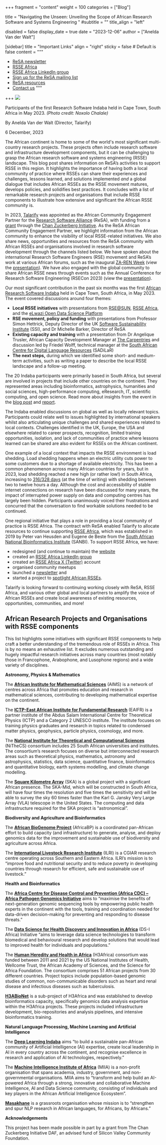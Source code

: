 +++
fragment = "content"
weight = 100
categories = ["Blog"]

title = "Navigating the Unseen: Unveiling the Scope of African Research Software and Systems Engineering "
#subtitle = ""
title_align = "left"

disabled = false
display_date = true
date = "2023-12-06"
author = ["Anelda Van der Walt"]

[sidebar]
  title = "Important Links"
  align = "right"
  sticky = false # Default is false
  content = """
  * [ReSA newsletter](https://www.researchsoft.org/news/)
  * [RSSE Africa](https://rsse.africa/)
  * [RSSE Africa LinkedIn group](https://www.linkedin.com/groups/12903402/)
  * [Sign up for the ReSA mailing list](https://landing.mailerlite.com/webforms/landing/i5e1h2)
  * [ReSA resources](/resa-resources)
  * [Contact us](/contact)
  """

+++
<img src ="FwfmuBjWIAIQhg7-1024x768.jpeg"/>

Participants of the first Research Software Indaba held in Cape Town, South Africa in May 2023. _(Photo credit: Noxolo Chalale)_

By Anelda Van der Walt (Director, Talarify)

6 December, 2023

The African continent is home to some of the world's most significant multi-country research projects. These projects often include research software and infrastructure development components, but it can be challenging to grasp the African research software and systems engineering (RSSE) landscape. This blog post shares information on ReSA’s activities to support RSSE in this region. It highlights the importance of having both a local community of practice where RSSEs can share their experiences and challenges, lessons learned, and solutions implemented _and_ a global dialogue that includes African RSSEs as the RSSE movement matures, develops policies, and solidifies best practices. It concludes with a list of remarkable research projects and organisations that include RSSE components to illustrate how extensive and significant the African RSSE community is.

In 2023, [Talarify](https://www.talarify.co.za/) was appointed as the African Community Engagement Partner for the [Research Software Alliance](https://www.researchsoft.org/) (ReSA), with funding from a [grant](https://doi.org/10.5281/zenodo.7275397) through the [Chan Zuckerberg Initiative](https://chanzuckerberg.com/). As the  ReSA African Community Engagement Partner, we highlight information from the African community to enhance the visibility of local RSSE-related initiatives. We also share news, opportunities and resources from the ReSA community with African RSSEs and organisations involved in research software development through the channels listed below. We have spoken about the international Research Software Engineers (RSE) movement and ReSA’s work at various African forums, such as the inaugural [ZA-REN Week](https://events.tenet.ac.za/event/33/) (view the [presentation](https://zenodo.org/doi/10.5281/zenodo.10013667)). We have also engaged with the global community to share African RSSE news through events such as the Annual Conference for Research Software Engineering (RSECon 2023) (view the [presentation](https://doi.org/10.5281/zenodo.10013746)).

Our most significant contribution in the past six months was the first [African Research Software Indaba](https://rse-indaba.org) held in Cape Town, South Africa, in May 2023. The event covered discussions around four themes:

- **Local RSSE initiatives** with presentations from [RSE@SUN](https://rse-at-sun.github.io/RSE-at-SUN/), [RSSE Africa](https://rsse.africa), and the [eLwazi Open Data Science Platform](https://elwazi.org/)
- **RSE movement, policy and funding** with presentations from Professor Simon Hettrick, Deputy Director of the UK [Software Sustainability Institute](https://software.ac.uk) (SSI), and Dr Michelle Barker, Director of ReSA
- **Existing capacity and training** with a presentation from Dr Angelique Trusler, African Capacity Development Manager at [The Carpentries](https://carpentries.org) and discussion led by Friedel Wolff, technical manager at the [South African Centre for Digital Language Resources](https://sadilar.org) (SADiLaR)
- **The next steps,** during which we identified some short- and medium-term activities, such as writing a paper to describe the local RSSE landscape and a follow-up meeting.

The 20 Indaba participants were primarily based in South Africa, but several are involved in projects that include other countries on the continent. They represented areas including bioinformatics, astrophysics, humanities and social sciences, high-performance computing, eResearch, IT, scientific computing, and open science. Read more about insights from the event in the [blog post](https://www.talarify.co.za/2023/05/29/driving-sustainable-research-software-and-systems-insights-from-the-first-research-software-indaba-in-africa/) and [report](https://doi.org/10.5281/zenodo.7980634).

The Indaba enabled discussions on global as well as locally relevant topics. Participants could relate well to issues highlighted by international speakers whilst also articulating unique challenges and shared experiences related to local contexts. Challenges identified in the UK, Europe, the USA and elsewhere related to career prospects, recognition, limited training opportunities, isolation, and lack of communities of practice where lessons learned can be shared are also evident for RSSEs on the African continent.

One example of a local context that impacts the RSSE environment is load shedding. Load shedding happens when an electric utility cuts power to some customers due to a shortage of available electricity. This has been a common phenomenon across many African countries for years, but in 2023, load shedding reached a new high (or rather low!) in South Africa, increasing to [316/328 days](https://loadshed.theoutlier.co.za/) (at the time of writing) with shedding between two to twelve hours a day. Although the cost and accessibility of stable internet connections on research have been discussed for many years, the impact of interrupted power supply on data and computing centres has largely been hidden. Participants unanimously voiced their frustrations and concurred that the conversation to find workable solutions needed to be continued.

One regional initiative that plays a role in providing a local community of practice is RSSE Africa. The contract with ReSA enabled Talarify to allocate resources to continue supporting [RSSE Africa](https://rsse.africa), which was established in 2019 by Peter van Heusden and Eugene de Beste from the [South African National Bioinformatics Institute](https://www.sanbi.ac.za/) (SANBI). To support RSSE Africa, we have:

- redesigned (and continue to maintain) the [website](https://rsse.africa)
- created an [RSSE Africa LinkedIn group](https://www.linkedin.com/groups/12903402/)
- created an [RSSE Africa X (Twitter)](https://twitter.com/RsseAfrica) account
- organised community meetups
- launched a [newsletter](https://rsse.africa/newsletters/) and
- started a project to [spotlight African RSSEs](https://rsse.africa/project/spotlight/).

Talarify is looking forward to continuing working closely with ReSA, RSSE Africa, and various other global and local partners to amplify the voice of African RSSEs and create local awareness of existing resources, opportunities, communities, and more!

## <a name="_yoypd7mpba0n"></a>African Research Projects and Organisations with RSSE components

This list highlights some initiatives with significant RSSE components to help craft a better understanding of the tremendous role of RSSEs in Africa. This is by no means an exhaustive list. It excludes numerous outstanding and hugely impactful research initiatives across many countries (most notably those in Francophone, Arabophone, and Lusophone regions) and a wide variety of disciplines.

**Astronomy, Physics & Mathematics**

The [**African Institute for Mathematical Sciences**](https://centres.nexteinstein.org/) (AIMS) is a network of centres across Africa that promotes education and research in mathematical sciences, contributing to developing mathematical expertise on the continent.

The [**ICTP-East African Institute for Fundamental Research**](https://eaifr.org/) (EAIFR) is a partner institute of the Abdus Salam International Centre for Theoretical Physics (ICTP) and a Category 2 UNESCO institute. The institute focuses on training physics graduates and research in topics related to condensed matter physics, geophysics, particle physics, cosmology, and more.

The [**National Institute for Theoretical and Computational Sciences**](https://nithecs.ac.za/) (NiTheCS) consortium includes 25 South African universities and institutes. The consortium’s research focuses on diverse but interconnected research areas such as theoretical physics, mathematics, astronomy and astrophysics, statistics, data science, quantitative finance, bioinformatics and quantitative biology, earth systems modelling, and climate change modelling.

The [**Square Kilometre Array**](https://www.skao.int/) (SKA) is a global project with a significant African presence. The SKA-Mid, which will be constructed in South Africa, will have four times the resolution and five times the sensitivity and will be able to survey the sky 60 times faster than the Karl G. Jansky Very Large Array (VLA) telescope in the United States. The computing and data infrastructure required for the SKA project is “astronomical”.

**Biodiversity and Agriculture and Bioinformatics**

The [**African BioGenome Project**](https://africanbiogenome.org/) (AfricaBP) is a coordinated pan-African effort to build capacity (and infrastructure) to generate, analyse, and deploy genomics data for the improvement and sustainable use of biodiversity and agriculture across Africa.

The [**International Livestock Research Institute**](https://www.ilri.org/) (ILRI) is a CGIAR research centre operating across Southern and Eastern Africa. ILRI’s mission is to “improve food and nutritional security and to reduce poverty in developing countries through research for efficient, safe and sustainable use of livestock.”

**Health and Bioinformatics**

The [**Africa Centre for Disease Control and Prevention (Africa CDC) – Africa Pathogen Genomics Initiative**](https://africacdc.org/institutes/ipg/) aims to “maximise the benefits of next-generation genomic sequencing tools by empowering public health experts in the continent with the tools, training and coordination needed for data-driven decision-making for preventing and responding to disease threats.”

The [**Data Science for Health Discovery and Innovation in Africa**](https://dsi-africa.org/) (DS-I Africa) Initiative “aims to leverage data science technologies to transform biomedical and behavioural research and develop solutions that would lead to improved health for individuals and populations.”

The [**Human Heredity and Health in Africa**](https://h3africa.org/) (H3Africa) consortium was funded between 2011 and 2021 by the US National Institutes of Health, Wellcome Trust, the African Academy of Sciences, and the Science for Africa Foundation. The consortium comprises 51 African projects from 30 different countries. Project topics include population-based genomic studies of common, non-communicable disorders such as heart and renal disease and infectious diseases such as tuberculosis.

[**H3ABioNet**](https://h3abionet.org/) is a sub-project of H3Africa and was established to develop bioinformatics capacity, specifically genomics data analysis expertise within the H3Africa projects. These projects included infrastructure development, bio-repositories and analysis pipelines, and intensive bioinformatics training.

**Natural Language Processing, Machine Learning and Artificial Intelligence**

The [**Deep Learning Indaba**](https://deeplearningindaba.com/2023/) aims “to build a sustainable pan-African community of Artificial Intelligence (AI) expertise, create local leadership in AI in every country across the continent, and recognise excellence in research and application of AI technologies, respectively.”

The [**Machine Intelligence Institute of Africa**](https://miiafrica.org/research/) (MIIA) is a non-profit organisation that spans academia, industry, government, and non-governmental organisations. MIIA aims to “transform and help build an AI-powered Africa through a strong, innovative and collaborative Machine Intelligence, AI and Data Science community, consisting of individuals and key players in the African Artificial Intelligence Ecosystem”.

[**Masakhane**](https://www.masakhane.io/) is a grassroots organisation whose mission is to “strengthen and spur NLP research in African languages, for Africans, by Africans.”

**Acknowledgements**

This project has been made possible in part by a grant from The Chan Zuckerberg Initiative DAF, an advised fund of Silicon Valley Community Foundation.
